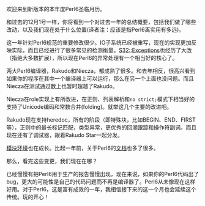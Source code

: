 欢迎来到新版本的本年度Perl6圣临月历。

和过去的12月1号一样，你将看到一个对过去一年的总结概要，包括我们做了哪些改动，以及我们现在处于什么位置(译者注：应该是指Perl6离实用有多远)。

这一年针对Perl6规范的重要修改很少。IO子系统已经被重写，现在的实现更加反映实际，而且已经进行了很多常见的检测衡量。[S32::Exceptions](http://perlcabal.org/syn/S32/Exception.html)也经历了大改（指绝大多数扩展），所以现在Perl6的异常处理有一个相当好的核心了。

两大Perl6编译器，Rakudo和Niecza，都成熟了很多。和去年相反，很高兴看到如果你的程序在其中一个编译器上可以运行，那么在另一个上面也没问题。而且Niecza在测试通过数上也暂时超越了Rakudo。

Niecza在role实现上有所改进，在正则、列表解析和`no strict;`模式下相当好的支持了Unicode编码和常数合并(folding)。就举这几个主要的改进吧。

Rakudo现在支持heredoc，所有的阶段（即特殊块，比如BEGIN、END、FIRST等），正则中的最长标记匹配，类型异常，更优秀的回溯跟踪和操作符副词。而且现在还有了调试器，跟着Rakudo Star一起分发。

[模块环境](http://modules.perl6.org/)也在成长。比起一年前，关于Perl6的[文档](http://doc.perl6.org/)也多了很多。

那么，看完这些变更，我们现在在哪？

已经慢慢有把Perl6用于生产的报告慢慢出现，现在来说，如果你的Perl6代码出了bug，更大的可能性是自己的代码问题而不再是编译器了。Perl6从未像现在这样好用。对于Perl6，这是富有成效的一年，我相信接下来的这一个月也会延续这个传统。玩的开心！
